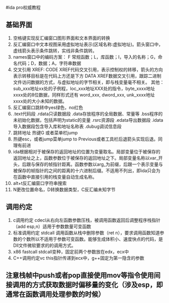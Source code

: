 #ida pro权威教程

## 基础界面

1. 空格键实现反汇编窗口图形界面和文本界面的转换
2. 反汇编窗口中文本视图采用虚拟地址表示(区域名称:虚拟地址)。箭头窗口中，虚线箭头表示条件跳转，实线非条件跳转。
3. names窗口中的编码方案： F 常规函数；L，库函数；I，导入的名称；G，命名代码；D，数据；A，字符串数据
4. 交叉引用 XREF: CODE XREF代码交叉引用，表示控制权的转移，箭头的方向表示转移目标是在代码上方还是下方
                 DATA XREF数据交叉引用，跟踪二进制文件访问数据的方式，与虚拟地址的字节相关，即与栈变量毫不相关。
                 其他：sub_xxx地址xx处的子例程，loc_xxx地址XXX处的指令，byte_xxxx地址xxxx处的8位数据，同样形式还有
                 word_xxx, dword_xxx, unk_xxxx地址xxxx处的大小未知的数据。
5. 反汇编窗口跳转中yes绿色，no红色
6. .text代码段 .rdata只读数据段 .data存放程序的全局数据、常量等 .bss程序的未初始化数据，包括声明为static的变量
   .rsrc资源段 .edata导出数据段 .idata导入数据段包含导入库和地址名称表 .dubug调试信息段
7. 跳转地址 热键G 或者菜单栏jump
8. 热键esc，或者jump菜单jump to Previous或者工具栏后退箭头实现后退。同理有前进
9. ida根据相对于被保存的返回地址的位置为变量取名。局部变量位于被保存的返回地址之上，函数参数位于被保存的返回地址之下。局部变量名称以var_开头，后跟与保存的帧指针距离。函数参数以arg_为前缀，后跟一个表示变量与被保存的帧指针的之间的距离的十六进制后缀。不适用不列出，即ida只会为在函数中直接引用的栈变量自动生成名称。
10. alt+t反汇编窗口字符串搜索
11. N更改位置命名，D转换数据类型，C反汇编未知字节

## 调用约定

1. c调用约定 cdecl从右向左函数参数压栈，被调用函数返回后调整程序栈指针（add esp,n）适用于参数数量可变函数
2. 标准调用约定 stdcall 调用函数从栈中删除参数（ret n），要求调用函数知道参数的个数所以不适用于参数可变函数。能够生成体积小、速度快点的代码，是Dll文件微软要求的的调用方式。
3. x86 fastcall stdcall变种，固定前两个参数放在edx，ecx中
4. C++调用约定vc this指针传递到ecx中，g++固定为第一隐含的参数

## 注意栈帧中push或者pop直接使用mov等指令使用间接调用的方式获取数据时偏移量的变化（涉及esp，即通常在函数调用处理参数的时候）